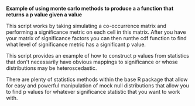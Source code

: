 **Example of using monte carlo methods to produce a a function that returns a p value given a value**

This script works by taking simulating a co-occurrence matrix and performing a significance metric on each cell in this matrix. After you have your matrix of significance factors you can then runthe cdf function to find what level of significance metric has a significant p value.

This script provides an example of how to construct p values from statistics that don't necessarily have obvious mappings to significance
or whose distributions may be heteroscedastic.

There are plenty of statistics methods within the base R package that allow for easy and powerful manipulation of mock null distributions
that allow you to find p values for whatever significance statistic that you want to work with.
